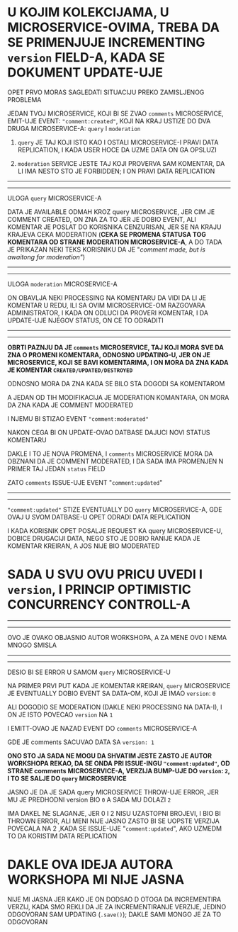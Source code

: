 # U KOJIM KOLEKCIJAMA, U MICROSERVICE-OVIMA, TREBA DA SE PRIMENJUJE INCREMENTING `version` FIELD-A, KADA SE DOKUMENT UPDATE-UJE

OPET PRVO MORAS SAGLEDATI SITUACIJU PREKO ZAMISLJENOG PROBLEMA

JEDAN TVOJ MICROSERVICE, KOJI BI SE ZVAO `comments` MICROSERVICE, EMIT-UJE EVENT: `"comment:created"`, KOJI NA KRAJ USTIZE DO DVA DRUGA MICROSERVICE-A: `query` I `moderation`

1. `query` JE TAJ KOJI ISTO KAO I OSTALI MICROSERVICE-I PRAVI DATA REPLICATION, I KADA USER HOCE DA UZME DATA ON GA OPSLUZI

2. `moderation` SERVICE JESTE TAJ KOJI PROVERVA SAM KOMENTAR, DA LI IMA NESTO STO JE FORBIDDEN; I ON PRAVI DATA REPLICATION

***
***

ULOGA `query` MICROSERVICE-A

DATA JE AVAILABLE ODMAH KROZ query MICROSERVICE, JER CIM JE COMMENT CREATED, ON ZNA ZA TO JER JE DOBIO EVENT, ALI KOMENTAR JE POSLAT DO KORISNIKA CENZURISAN, JER SE NA KRAJU KRAJEVA CEKA MODERATION (**CEKA SE PROMENA STATUSA TOG KOMENTARA OD STRANE MODERATION MICROSERVICE-A**, A DO TADA JE PRIKAZAN NEKI TEKS KORISNIKU DA JE "*comment made, but is awaitong for moderation"*)

***
***

ULOGA `moderation` MICROSERVICE-A

ON OBAVLJA NEKI PROCESSING NA KOMENTARU DA VIDI DA LI JE KOMENTAR U REDU, ILI SA OVIM MICROSERVICE-OM RAZGOVARA ADMINISTRATOR, I KADA ON ODLUCI DA PROVERI KOMENTAR, I DA UPDATE-UJE NJEGOV STATUS, ON CE TO ODRADITI

***
***

**OBRTI PAZNJU DA JE `comments` MICROSERVICE, TAJ KOJI MORA SVE DA ZNA O PROMENI KOMENTARA, ODNOSNO UPDATING-U, JER ON JE MICROSERVICE, KOJI SE BAVI KOMENTARIMA, I ON MORA DA ZNA KADA JE KOMENTAR `CREATED/UPDATED/DESTROYED`**

ODNOSNO MORA DA ZNA KADA SE BILO STA DOGODI SA KOMENTAROM

A JEDAN OD TIH MODIFIKACIJA JE MODERATION KOMANTARA, ON MORA DA ZNA KADA JE COMMENT MODERATED

I NJEMU BI STIZAO EVENT `"comment:moderated"`

NAKON CEGA BI ON UPDATE-OVAO DATBASE DAJUCI NOVI STATUS KOMENTARU

DAKLE I TO JE NOVA PROMENA, I `comments` MICROSERVICE MORA DA OBZNANI DA JE COMMENT MODERATED, I DA SADA IMA PROMENJEN N PRIMER TAJ JEDAN `status` FIELD

ZATO `comments` ISSUE-UJE EVENT "`comment:updated`"

***
***

`"comment:updated"` STIZE EVENTUALLY DO `query` MICROSERVICE-A, GDE OVAJ U SVOM DATBASE-U OPET ODRADI DATA REPLICATION

I KADA KORISNIK OPET POSALJE REQUEST KA query MICROSERVICE-U, DOBICE DRUGACIJI DATA, NEGO STO JE DOBIO RANIJE KADA JE KOMENTAR KREIRAN, A JOS NIJE BIO MODERATED

# SADA U SVU OVU PRICU UVEDI I `version`, I PRINCIP OPTIMISTIC CONCURRENCY CONTROLL-A

***
***

OVO JE OVAKO OBJASNIO AUTOR WORKSHOPA, A ZA MENE OVO I NEMA MNOGO SMISLA

***
***

DESIO BI SE ERROR U SAMOM `query` MICROSERVICE-U

NA PRIMER PRVI PUT KADA JE KOMENTAR KREIRAN, `query` MICROSERVICE JE EVENTUALLY DOBIO EVENT SA DATA-OM, KOJI JE IMAO `version`: `0`

ALI DOGODIO SE MODERATION (DAKLE NEKI PROCESSING NA DATA-I), I ON JE ISTO POVECAO `version` NA `1`

I EMITT-OVAO JE NAZAD EVENT DO `comments` MICROSERVICE-A

GDE JE comments SACUVAO DATA SA `version: 1`

**ONO STO JA SADA NE MOGU DA SHVATIM JESTE ZASTO JE AUTOR WORKSHOPA REKAO, DA SE ONDA PRI ISSUE-INGU `"comment:updated"`, OD STRANE comments MICROSERVICE-A, VERZIJA BUMP-UJE DO `version`: `2`, I TO SE SALJE DO `query` MICROSERVICE**

JASNO JE DA JE SADA query MICROSERVICE THROW-UJE ERROR, JER MU JE PREDHODNI version BIO `0` A SADA MU DOLAZI `2`

IMA DAKEL NE SLAGANJE, JER 0 I 2 NISU UZASTOPNI BROJEVI, I BIO BI THROWN ERROR, ALI MENI NIJE JASNO ZASTO BI SE UOPSTE VERZIJA POVECALA NA 2 ,KADA SE ISSUE-UJE "`comment:updated`", AKO UZMEDM TO DA KORISTIM DATA REPLICATION

# DAKLE OVA IDEJA AUTORA WORKSHOPA MI NIJE JASNA

NIJE MI JASNA JER KAKO JE ON DODSAO D OTOGA DA INCREMENTIRA VERZIJ, KADA SMO REKLI DA JE ZA INCREMENTIRANJE VERZIJE, JEDINO ODGOVORAN SAM UPDATING (`.save()`); DAKLE SAMI MONGO JE ZA TO ODGOVORAN 
